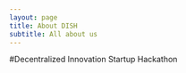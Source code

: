 ```yaml
---
layout: page
title: About DISH
subtitle: All about us
---
```


#Decentralized Innovation Startup Hackathon
